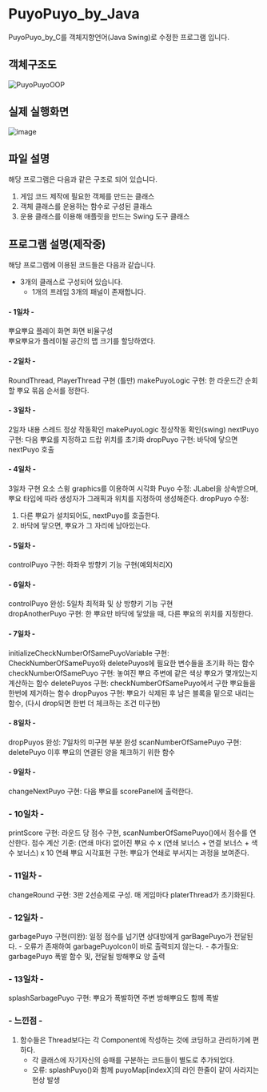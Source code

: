 # PuyoPuyo_by_Java
PuyoPuyo_by_C를 객체지향언어(Java Swing)로 수정한 프로그램 입니다.

## 객체구조도
![PuyoPuyoOOP](https://github.com/junni01kim/PuyoPuyo_by_Java/assets/127941871/89d9ad24-91f4-40a2-91f0-5fc9012ad16c)

## 실제 실행화면
![image](https://github.com/junni01kim/PuyoPuyo_by_Java/assets/127941871/573698a0-ca61-44d8-ba59-3860dbeaa528)


## 파일 설명
해당 프로그램은 다음과 같은 구조로 되어 있습니다.
1. 게임 코드 제작에 필요한 객체를 만드는 클래스
2. 객체 클래스를 운용하는 함수로 구성된 클래스
3. 운용 클래스를 이용해 애플릿을 만드는 Swing 도구 클래스

## 프로그램 설명(제작중)
해당 프로그램에 이용된 코드들은 다음과 같습니다.
  - 3개의 클래스로 구성되어 있습니다.
    - 1개의 프레임 3개의 패널이 존재합니다.

#### \- 1일차 -  
뿌요뿌요 플레이 화면 화면 비율구성  
뿌요뿌요가 플레이될 공간의 맵 크기를 할당하였다.

#### \- 2일차 -
RoundThread, PlayerThread 구현 (틀만)
makePuyoLogic 구현: 한 라운드간 순회할 뿌요 묶음 순서를 정한다.

#### \- 3일차 -
2일차 내용 스레드 정상 작동확인
makePuyoLogic 정상작동 확인(swing)
nextPuyo 구현: 다음 뿌요를 지정하고 드랍 위치를 초기화
dropPuyo 구현: 바닥에 닿으면 nextPuyo 호출

#### \- 4일차 -
3일차 구현 요소 스윙 graphics를 이용하여 시각화
Puyo 수정: JLabel을 상속받으며, 뿌요 타입에 따라 생성자가 그래픽과 위치를 지정하여 생성해준다.
dropPuyo 수정: 
  1) 다른 뿌요가 설치되어도, nextPuyo를 호출한다.
  2) 바닥에 닿으면, 뿌요가 그 자리에 남아있는다.

#### \- 5일차 -
controlPuyo 구현: 하좌우 방향키 기능 구현(예외처리X)

#### \- 6일차 -
controlPuyo 완성: 5일차 최적화 및 상 방향키 기능 구현  
dropAnotherPuyo 구현: 한 뿌요만 바닥에 닿았을 때, 다른 뿌요의 위치를 지정한다.

#### \- 7일차 -
initializeCheckNumberOfSamePuyoVariable 구현: CheckNumberOfSamePuyo와 deletePuyos에 필요한 변수들을 초기화 하는 함수
checkNumberOfSamePuyo 구현: 놓여진 뿌요 주변에 같은 색상 뿌요가 몇개있는지 계산하는 함수
deletePuyos 구현: checkNumberOfSamePuyo에서 구한 뿌요들을 한번에 제거하는 함수
dropPuyos 구현: 뿌요가 삭제된 후 남은 블록을 밑으로 내리는 함수, (다시 drop되면 한번 더 체크하는 조건 미구현)

#### \- 8일차 -
dropPuyos 완성: 7일차의 미구현 부분 완성
scanNumberOfSamePuyo 구현: deletePuyo 이후 뿌요의 연결된 양을 체크하기 위한 함수

#### \- 9일차 -
changeNextPuyo 구현: 다음 뿌요를 scorePanel에 출력한다.

### \- 10일차 -
printScore 구현: 라운드 당 점수 구현, scanNumberOfSamePuyo()에서 점수를 연산한다.
    점수 계산 기준: (연쇄 마다) 없어진 뿌요 수 x (연쇄 보너스 + 연결 보너스 + 색수 보너스) x 10
연쇄 뿌요 시각표현 구현: 뿌요가 연쇄로 부서지는 과정을 보여준다.

### \- 11일차 -
changeRound 구현: 3판 2선승제로 구성. 매 게임마다 platerThread가 초기화된다.

### \- 12일차 -
garbagePuyo 구현(미완): 일정 점수를 넘기면 상대방에게 garBagePuyo가 전달된다.
    - 오류가 존재하여 garbagePuyoIcon이 바로 출력되지 않는다.
    - 추가필요: garbagePuyo 폭발 함수 및, 전달될 방해뿌요 양 출력

### \- 13일차 -
splashSarbagePuyo 구현: 뿌요가 폭발하면 주변 방해뿌요도 함께 폭발

### \- 느낀점 -
1. 함수들은 Thread보다는 각 Component에 작성하는 것에 코딩하고 관리하기에 편하다.  
    - 각 클래스에 자기자신의 승패를 구분하는 코드들이 별도로 추가되었다.
    - 오류: splashPuyo()와 함께 puyoMap[indexX]의 라인 한줄이 같이 사라지는 현상 발생
